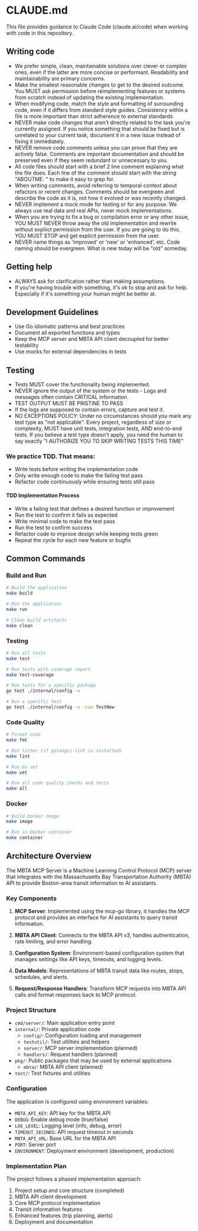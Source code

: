 # CLAUDE.md

This file provides guidance to Claude Code (claude.ai/code) when working with code in this repository.

## Writing code

- We prefer simple, clean, maintainable solutions over clever or complex ones, even if the latter are more concise or performant. Readability and maintainability are primary concerns.
- Make the smallest reasonable changes to get to the desired outcome. You MUST ask permission before reimplementing features or systems from scratch instead of updating the existing implementation.
- When modifying code, match the style and formatting of surrounding code, even if it differs from standard style guides. Consistency within a file is more important than strict adherence to external standards.
- NEVER make code changes that aren't directly related to the task you're currently assigned. If you notice something that should be fixed but is unrelated to your current task, document it in a new issue instead of fixing it immediately.
- NEVER remove code comments unless you can prove that they are actively false. Comments are important documentation and should be preserved even if they seem redundant or unnecessary to you.
- All code files should start with a brief 2 line comment explaining what the file does. Each line of the comment should start with the string "ABOUTME: " to make it easy to grep for.
- When writing comments, avoid referring to temporal context about refactors or recent changes. Comments should be evergreen and describe the code as it is, not how it evolved or was recently changed.
- NEVER implement a mock mode for testing or for any purpose. We always use real data and real APIs, never mock implementations.
- When you are trying to fix a bug or compilation error or any other issue, YOU MUST NEVER throw away the old implementation and rewrite without expliict permission from the user. If you are going to do this, YOU MUST STOP and get explicit permission from the user.
- NEVER name things as 'improved' or 'new' or 'enhanced', etc. Code naming should be evergreen. What is new today will be "old" someday.

## Getting help

- ALWAYS ask for clarification rather than making assumptions.
- If you're having trouble with something, it's ok to stop and ask for help. Especially if it's something your human might be better at.

## Development Guidelines

- Use Go idiomatic patterns and best practices
- Document all exported functions and types
- Keep the MCP server and MBTA API client decoupled for better testability
- Use mocks for external dependencies in tests

## Testing

- Tests MUST cover the functionality being implemented.
- NEVER ignore the output of the system or the tests - Logs and messages often contain CRITICAL information.
- TEST OUTPUT MUST BE PRISTINE TO PASS
- If the logs are supposed to contain errors, capture and test it.
- NO EXCEPTIONS POLICY: Under no circumstances should you mark any test type as "not applicable". Every project, regardless of size or complexity, MUST have unit tests, integration tests, AND end-to-end tests. If you believe a test type doesn't apply, you need the human to say exactly "I AUTHORIZE YOU TO SKIP WRITING TESTS THIS TIME"

### We practice TDD. That means:

- Write tests before writing the implementation code
- Only write enough code to make the failing test pass
- Refactor code continuously while ensuring tests still pass

#### TDD Implementation Process

- Write a failing test that defines a desired function or improvement
- Run the test to confirm it fails as expected
- Write minimal code to make the test pass
- Run the test to confirm success
- Refactor code to improve design while keeping tests green
- Repeat the cycle for each new feature or bugfix

## Common Commands

### Build and Run

```bash
# Build the application
make build

# Run the application
make run

# Clean build artifacts
make clean
```

### Testing

```bash
# Run all tests
make test

# Run tests with coverage report
make test-coverage

# Run tests for a specific package
go test ./internal/config -v

# Run a specific test
go test ./internal/config -v -run TestNew
```

### Code Quality

```bash
# Format code
make fmt

# Run linter (if golangci-lint is installed)
make lint

# Run Go vet
make vet

# Run all code quality checks and tests
make all
```

### Docker

```bash
# Build Docker image
make image

# Run in Docker container
make container
```

## Architecture Overview

The MBTA MCP Server is a Machine Learning Control Protocol (MCP) server that integrates with the Massachusetts Bay Transportation Authority (MBTA) API to provide Boston-area transit information to AI assistants.

### Key Components

1. **MCP Server**: Implemented using the mcp-go library, it handles the MCP protocol and provides an interface for AI assistants to query transit information.

2. **MBTA API Client**: Connects to the MBTA API v3, handles authentication, rate limiting, and error handling.

3. **Configuration System**: Environment-based configuration system that manages settings like API keys, timeouts, and logging levels.

4. **Data Models**: Representations of MBTA transit data like routes, stops, schedules, and alerts.

5. **Request/Response Handlers**: Transform MCP requests into MBTA API calls and format responses back to MCP protocol.

### Project Structure

- `cmd/server/`: Main application entry point
- `internal/`: Private application code
  - `config/`: Configuration loading and management
  - `testutil/`: Test utilities and helpers
  - `server/`: MCP server implementation (planned)
  - `handlers/`: Request handlers (planned)
- `pkg/`: Public packages that may be used by external applications
  - `mbta/`: MBTA API client (planned)
- `test/`: Test fixtures and utilities

### Configuration

The application is configured using environment variables:

- `MBTA_API_KEY`: API key for the MBTA API
- `DEBUG`: Enable debug mode (true/false)
- `LOG_LEVEL`: Logging level (info, debug, error)
- `TIMEOUT_SECONDS`: API request timeout in seconds
- `MBTA_API_URL`: Base URL for the MBTA API
- `PORT`: Server port
- `ENVIRONMENT`: Deployment environment (development, production)

### Implementation Plan

The project follows a phased implementation approach:

1. Project setup and core structure (completed)
2. MBTA API client development
3. Core MCP protocol implementation
4. Transit information features
5. Enhanced features (trip planning, alerts)
6. Deployment and documentation


